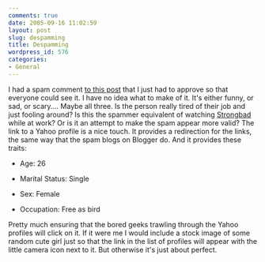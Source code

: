 ```yaml
---
comments: true
date: 2005-09-16 11:02:59
layout: post
slug: despamming
title: Despamming
wordpress_id: 576
categories:
- General
---
```


I had a spam comment [to this post](http://www.bitsplitter.net/blog/?p=453) that I just had to approve so that everyone could see it. I have no idea what to make of it. It's either funny, or sad, or scary.... Maybe all three. Is the person really tired of their job and just fooling around?  Is this the spammer equivalent of watching [Strongbad](http://www.homestarrunner.com/sbemail.html) while at work? Or is it an attempt to make the spam appear more valid?  The link to a Yahoo profile is a nice touch. It provides a redirection for the links, the same way that the spam blogs on Blogger do. And it provides these traits:







  * Age: 26


  * Marital Status: Single


  * Sex: Female


  * Occupation: Free as bird





Pretty much ensuring that the bored geeks trawling through the Yahoo profiles will click on it. If it were me I would include a stock image of some random cute girl just so that the link in the list of profiles will appear with the little camera icon next to it. But otherwise it's just about perfect.
